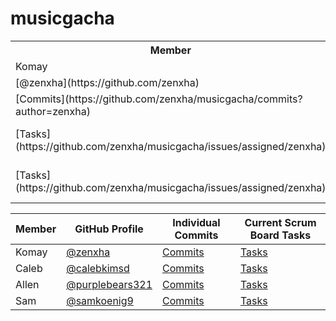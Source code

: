 # musicgacha

<table>
  <tr>
    <th> Member </th>
    <th> Github Profile </th>
    <th> Individual Commits </th>
    <th> Current Scrum Board Tasks </th>
  </tr>

  <tr>
    <td>Komay</td>
    <td>Caleb</td>
    <td>Allen</td>
    <td>Sam</td>
    <td>Chris</td>
  </tr>
  
  <tr>
    <td>[@zenxha](https://github.com/zenxha)</td>
    <td>[@calebkimsd](https://github.com/calebkimsd)</td>
    <td>[@purplebears321](https://github.com/purplebears321)</td>
    <td>[@samkoenig9](https://github.com/samkoenig9)</td>
    <td>[@Chris-Ru](https://github.com/Chris-Ru)</td>
  </tr>
  
   <tr>
    <td>[Commits](https://github.com/zenxha/musicgacha/commits?author=zenxha)</td>
    <td>[Commits](https://github.com/zenxha/musicgacha/commits?author=calebkimsd)</td>
    <td>[Commits](https://github.com/zenxha/musicgacha/commits?author=purplebears321)</td>
    <td>[Commits](https://github.com/zenxha/musicgacha/commits?author=samkoenig9)</td>
    <td>[Commits](https://github.com/zenxha/musicgacha/commits?author=Chris-Ru)</td>
  </tr>
  
  <tr>
    <td>[Tasks](https://github.com/zenxha/musicgacha/issues/assigned/zenxha)</td>
    <td>[Tasks](https://github.com/zenxha/musicgacha/issues/assigned/calebkimsd)</td>
    <td>[Tasks](https://github.com/zenxha/musicgacha/issues/assigned/purplebears321)</td>
    <td>[Tasks](https://github.com/zenxha/musicgacha/issues/assigned/samkoenig9)</td>
    <td>[Tasks](https://github.com/zenxha/musicgacha/issues/assigned/Chris-Ru)</td>
  </tr>
  
  <tr>
    <td>[Tasks](https://github.com/zenxha/musicgacha/issues/assigned/zenxha)</td>
    <td>[Tasks](https://github.com/zenxha/musicgacha/issues/assigned/calebkimsd)</td>
    <td>[Tasks](https://github.com/zenxha/musicgacha/issues/assigned/purplebears321)</td>
    <td>[Tasks](https://github.com/zenxha/musicgacha/issues/assigned/samkoenig9)</td>
    <td>[Tasks](https://github.com/zenxha/musicgacha/issues/assigned/Chris-Ru)</td>
  </tr>
</table>


| Member        | GitHub Profile                                     | Individual Commits | Current Scrum Board Tasks|
| --------------|----------------------------------------------------| -------- | ------|
| Komay | [@zenxha](https://github.com/zenxha) |[Commits](https://github.com/zenxha/musicgacha/commits?author=zenxha)| [Tasks](https://github.com/zenxha/musicgacha/issues/assigned/zenxha) |
| Caleb    | [@calebkimsd](https://github.com/calebkimsd)| [Commits](https://github.com/zenxha/musicgacha/commits?author=calebkimsd) | [Tasks](https://github.com/zenxha/musicgacha/issues/assigned/calebkimsd) |
| Allen | [@purplebears321](https://github.com/purplebears321)   | [Commits](https://github.com/zenxha/musicgacha/commits?author=purplebear321) | [Tasks](https://github.com/zenxha/musicgacha/issues/assigned/purplebears321) |
| Sam  | [@samkoenig9](https://github.com/samkoenig9) | [Commits](https://github.com/zenxha/musicgacha/commits?author=samkoenig9) | [Tasks](https://github.com/zenxha/musicgacha/issues/assigned/samkoenig9) |
